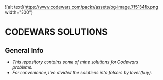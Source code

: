 ![alt text](https://www.codewars.com/packs/assets/og-image.7f5134fb.png width="200")

# CODEWARS SOLUTIONS

## General Info

- _This repository contains some of mine solutions for Codewars problems._<br>
- _For convenience, I've divided the solutions into folders by level (kuy)._
